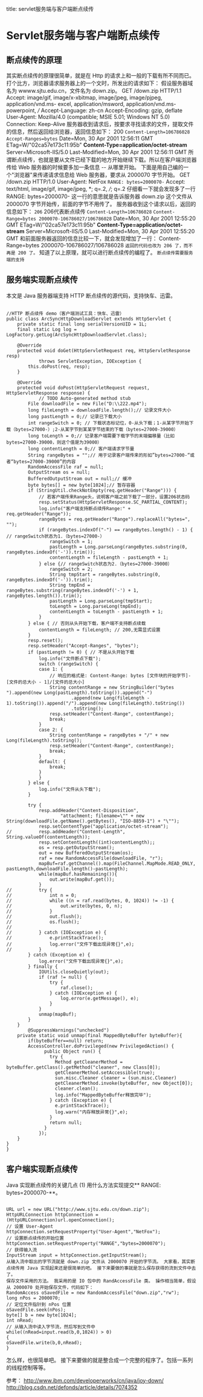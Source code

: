 title: servlet服务端与客户端断点续传 

#  Servlet服务端与客户端断点续传 
##  断点续传的原理 
其实断点续传的原理很简单，就是在 Http 的请求上和一般的下载有所不同而已。 
打个比方，浏览器请求服务器上的一个文时，所发出的请求如下： 
假设服务器域名为 wwww.sjtu.edu.cn，文件名为 down.zip。 
GET /down.zip HTTP/1.1 
Accept: image/gif, image/x-xbitmap, image/jpeg, image/pjpeg, application/vnd.ms- 
excel, application/msword, application/vnd.ms-powerpoint, */* 
Accept-Language: zh-cn 
Accept-Encoding: gzip, deflate 
User-Agent: Mozilla/4.0 (compatible; MSIE 5.01; Windows NT 5.0) 
Connection: Keep-Alive
服务器收到请求后，按要求寻找请求的文件，提取文件的信息，然后返回给浏览器，返回信息如下：
200 
` Content-Length=106786028 ` 
` Accept-Ranges=bytes ` 
Date=Mon, 30 Apr 2001 12:56:11 GMT 
ETag=W/"02ca57e173c11:95b" 
**Content-Type=application/octet-stream** 
Server=Microsoft-IIS/5.0 
Last-Modified=Mon, 30 Apr 2001 12:56:11 GMT
所谓断点续传，也就是要从文件已经下载的地方开始继续下载。所以在客户端浏览器传给 Web 服务器的时候要多加一条信息 -- 从哪里开始。 
下面是用自己编的一个"浏览器"来传递请求信息给 Web 服务器，要求从 2000070 字节开始。 
GET /down.zip HTTP/1.0 
User-Agent: NetFox 
` RANGE: bytes=2000070- ` 
Accept: text/html, image/gif, image/jpeg, *; q=.2, */*; q=.2
仔细看一下就会发现多了一行 RANGE: bytes=2000070- 
这一行的意思就是告诉服务器 down.zip 这个文件从 2000070 字节开始传，前面的字节不用传了。 
服务器收到这个请求以后，返回的信息如下： 
` 206 `  206代表断点续传 
` Content-Length=106786028 ` 
` Content-Range=bytes 2000070-106786027/106786028 ` 
Date=Mon, 30 Apr 2001 12:55:20 GMT 
ETag=W/"02ca57e173c11:95b" 
**Content-Type=application/octet-stream** 
Server=Microsoft-IIS/5.0 
Last-Modified=Mon, 30 Apr 2001 12:55:20 GMT
和前面服务器返回的信息比较一下，就会发现增加了一行： 
Content-Range=bytes 2000070-106786027/106786028 
` 返回的代码也改为 206 了，而不再是 200 了。 `
知道了以上原理，就可以进行断点续传的编程了。
` 断点续传需要服务端的支持 `
##  服务端实现断点续传 
本文是 Java 服务器端支持 HTTP 断点续传的源代码，支持快车、迅雷。
```

//HTTP 断点续传 demo（客户端测试工具：快车、迅雷）
public class ArcSyncHttpDownloadServlet extends HttpServlet {
	private static final long serialVersionUID = 1L;
	final static Log log = LogFactory.getLog(ArcSyncHttpDownloadServlet.class);
	
	@Override
	protected void doGet(HttpServletRequest req, HttpServletResponse resp)
			throws ServletException, IOException {
		this.doPost(req, resp);
	}
	
	@Override
	protected void doPost(HttpServletRequest request, HttpServletResponse response) {
			// TODO Auto-generated method stub
		File downloadFile = new File("D:\\222.mp4");
		long fileLength = downloadFile.length();// 记录文件大小
		long pastLength = 0;// 记录已下载大小
		int rangeSwitch = 0; // 下载状态标记位，0-从头下载；1-从某字节开始下载（bytes=27000-）;2-从某字节到某某字节结束的下载（bytes=27000-39000）
		long toLength = 0;// 记录客户端需要下载字节的末端偏移量（比如bytes=27000-39000，则这个值是为39000）
		long contentLength = 0;// 客户端请求字节量
		String rangeBytes = "";// 用于记录客户端传来的形如”bytes=27000-“或者“bytes=27000-39000”的内容
		RandomAccessFile raf = null;
		OutputStream os = null;
		BufferedOutputStream out = null;// 缓冲
		byte bytes[] = new byte[1024];// 暂存容器
		if (StringUtil.checkNotEmpty(req.getHeader("Range"))) {
			// 若客户端传来Range头，说明客户端之前下载了一部分，设置206状态码
			resp.setStatus(HttpServletResponse.SC_PARTIAL_CONTENT);
			log.info("客户端支持断点续传Range:" + req.getHeader("Range"));
			rangeBytes = req.getHeader("Range").replaceAll("bytes=", "");
			if (rangeBytes.indexOf("-") == rangeBytes.length() - 1) { // rangeSwitch状态为1.（bytes=27000-）
				rangeSwitch = 1;
				pastLength = Long.parseLong(rangeBytes.substring(0, rangeBytes.indexOf('-')).trim());
				contentLength = fileLength - pastLength + 1;
			} else {// rangeSwitch状态为2.（bytes=27000-39000）
				rangeSwitch = 2;
				String tmpStart = rangeBytes.substring(0, rangeBytes.indexOf('-')).trim();
				String tmpEnd = rangeBytes.substring(rangeBytes.indexOf('-') + 1, rangeBytes.length()).trim();
				pastLength = Long.parseLong(tmpStart);
				toLength = Long.parseLong(tmpEnd);
				contentLength = toLength - pastLength + 1;
			}
		} else { // 否则从头开始下载，客户端不支持断点续载
			contentLength = fileLength; // 200,无需显式设置
		}
		resp.reset();
		resp.setHeader("Accept-Ranges", "bytes");
		if (pastLength != 0) { // 不是从头开始下载
			log.info("文件断点下载");
			switch (rangeSwitch) {
			case 1: {
				// 响应的格式是: Content-Range: bytes [文件块的开始字节]-[文件的总大小 - 1]/[文件的总大小]
				String contentRange = new StringBuilder("bytes ").append(new Long(pastLength).toString()).append("-")
						.append(new Long(fileLength - 1).toString()).append("/").append(new Long(fileLength).toString())
						.toString();
				resp.setHeader("Content-Range", contentRange);
				break;
			}
			case 2: {
				String contentRange = rangeBytes + "/" + new Long(fileLength).toString();
				resp.setHeader("Content-Range", contentRange);
				break;
			}
			default: {
				break;
			}
			}
		} else {
			log.info("文件从头下载");
		}

		try {
			resp.addHeader("Content-Disposition",
					"attachment; filename=\"" + new String(downloadFile.getName().getBytes(), "ISO-8859-1") + "\"");
			resp.setContentType("application/octet-stream");
//			resp.addHeader("Content-Length", String.valueOf(contentLength));
			resp.setContentLength((int)contentLength);;
			os = resp.getOutputStream();
			out = new BufferedOutputStream(os);
			raf = new RandomAccessFile(downloadFile, "r");
			mapBuf=raf.getChannel().map(FileChannel.MapMode.READ_ONLY, pastLength,downloadFile.length()-pastLength);
			while(mapBuf.hasRemaining()){
				out.write(mapBuf.get());
			}
//			try {
//				int n = 0;
//				while ((n = raf.read(bytes, 0, 1024)) != -1) {
//					out.write(bytes, 0, n);
//				}
//				out.flush();
//				os.flush();
//				
//			} catch (IOException e) {
//				e.printStackTrace();
//				log.error("文件下载出现异常{}",e);
//			}
		} catch (Exception e) {
			log.error("文件下载出现异常{}",e);
		} finally {
			IOUtils.closeQuietly(out);
			if (raf != null) {
				try {
					raf.close();
				} catch (IOException e) {
					log.error(e.getMessage(), e);
				}
			}
			unmap(mapBuf);
		}
	}
  		@SuppressWarnings("unchecked")
	private static void unmap(final MappedByteBuffer byteBuffer){
		if(byteBuffer==null) return;
		AccessController.doPrivileged(new PrivilegedAction() {  
			  public Object run() {  
			    try {  
			      Method getCleanerMethod = byteBuffer.getClass().getMethod("cleaner", new Class[0]);  
			      getCleanerMethod.setAccessible(true);  
			      sun.misc.Cleaner cleaner = (sun.misc.Cleaner)   
			      getCleanerMethod.invoke(byteBuffer, new Object[0]);  
			      cleaner.clean();  
			      log.info("MappedByteBuffer释放完毕");
			    } catch (Exception e) {  
			      e.printStackTrace();
			      log.warn("内存释放异常{}",e);
			    }  
			    return null;  
			  }  
			});
	}
}
}

```
##  客户端实现断点续传 
Java 实现断点续传的关键几点
(1) 用什么方法实现提交** RANGE: bytes=2000070-**。 
```

URL url = new URL("http://www.sjtu.edu.cn/down.zip"); 
HttpURLConnection httpConnection = (HttpURLConnection)url.openConnection(); 
// 设置 User-Agent 
httpConnection.setRequestProperty("User-Agent","NetFox"); 
// 设置断点续传的开始位置 
httpConnection.setRequestProperty("RANGE","bytes=2000070"); 
// 获得输入流 
InputStream input = httpConnection.getInputStream(); 
从输入流中取出的字节流就是 down.zip 文件从 2000070 开始的字节流。 大家看，其实断点续传用 Java 实现起来还是很简单的吧。 接下来要做的事就是怎么保存获得的流到文件中去了。
保存文件采用的方法。 我采用的是 IO 包中的 RandAccessFile 类。 操作相当简单，假设从 2000070 处开始保存文件，代码如下： 
RandomAccess oSavedFile = new RandomAccessFile("down.zip","rw"); 
long nPos = 2000070; 
// 定位文件指针到 nPos 位置 
oSavedFile.seek(nPos); 
byte[] b = new byte[1024]; 
int nRead; 
// 从输入流中读入字节流，然后写到文件中 
while((nRead=input.read(b,0,1024)) > 0) 
{ 
oSavedFile.write(b,0,nRead); 
}

```
怎么样，也很简单吧。 接下来要做的就是整合成一个完整的程序了。包括一系列的线程控制等等。


参考：
http://www.ibm.com/developerworks/cn/java/joy-down/
http://blog.csdn.net/defonds/article/details/7074352